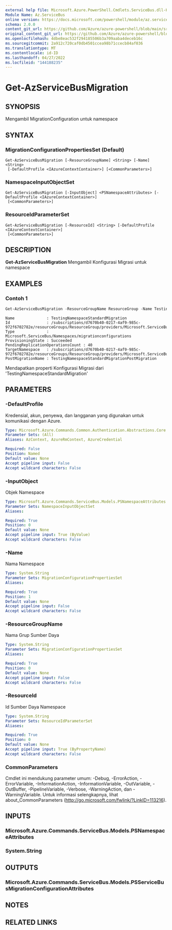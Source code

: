 ```yaml
---
external help file: Microsoft.Azure.PowerShell.Cmdlets.ServiceBus.dll-Help.xml
Module Name: Az.ServiceBus
online version: https://docs.microsoft.com/powershell/module/az.servicebus/get-azservicebusmigration
schema: 2.0.0
content_git_url: https://github.com/Azure/azure-powershell/blob/main/src/ServiceBus/ServiceBus/help/Get-AzServiceBusMigration.md
original_content_git_url: https://github.com/Azure/azure-powershell/blob/main/src/ServiceBus/ServiceBus/help/Get-AzServiceBusMigration.md
ms.openlocfilehash: 4dbe8eac532f294185506b3a709aaba4deceb16c
ms.sourcegitcommit: 2a912c720caf0db4501ccea98b71ccecb84af036
ms.translationtype: MT
ms.contentlocale: id-ID
ms.lasthandoff: 04/27/2022
ms.locfileid: "144188235"
---
```

# Get-AzServiceBusMigration

## SYNOPSIS
Mengambil MigrationConfiguration untuk namespace

## SYNTAX

### MigrationConfigurationPropertiesSet (Default)
```
Get-AzServiceBusMigration [-ResourceGroupName] <String> [-Name] <String>
 [-DefaultProfile <IAzureContextContainer>] [<CommonParameters>]
```

### NamespaceInputObjectSet
```
Get-AzServiceBusMigration [-InputObject] <PSNamespaceAttributes> [-DefaultProfile <IAzureContextContainer>]
 [<CommonParameters>]
```

### ResourceIdParameterSet
```
Get-AzServiceBusMigration [-ResourceId] <String> [-DefaultProfile <IAzureContextContainer>]
 [<CommonParameters>]
```

## DESCRIPTION
**Get-AzServiceBusMigration** Mengambil Konfigurasi Migrasi untuk namespace

## EXAMPLES

### Contoh 1
```powershell
Get-AzServiceBusMigration -ResourceGroupName ResourceGroup -Name TestingNamespaceStandardMigration
```

```output
Name              : TestingNamespaceStandardMigration
Id                : /subscriptions/d7670b40-0217-4af9-985c-972f6702782e/resourceGroups/ResourceGroup/providers/Microsoft.ServiceBus/namespaces/TestingNamespaceStandardMigration/migrationConfigurations/$default
Type              : Microsoft.ServiceBus/Namespaces/migrationconfigurations
ProvisioningState : Succeeded
PendingReplicationOperationsCount : 40
TargetNamespace   : /subscriptions/d7670b40-0217-4af9-985c-972f6702782e/resourceGroups/ResourceGroup/providers/Microsoft.ServiceBus/namespaces/TestingNamespacePremiumMigration
PostMigrationName : TestingNamespaceStandardMigrationPostMigration
```

Mendapatkan properti Konfigurasi Migrasi dari 'TestingNamespaceStandardMigration'

## PARAMETERS

### -DefaultProfile
Kredensial, akun, penyewa, dan langganan yang digunakan untuk komunikasi dengan Azure.

```yaml
Type: Microsoft.Azure.Commands.Common.Authentication.Abstractions.Core.IAzureContextContainer
Parameter Sets: (All)
Aliases: AzContext, AzureRmContext, AzureCredential

Required: False
Position: Named
Default value: None
Accept pipeline input: False
Accept wildcard characters: False
```

### -InputObject
Objek Namespace

```yaml
Type: Microsoft.Azure.Commands.ServiceBus.Models.PSNamespaceAttributes
Parameter Sets: NamespaceInputObjectSet
Aliases:

Required: True
Position: 0
Default value: None
Accept pipeline input: True (ByValue)
Accept wildcard characters: False
```

### -Name
Nama Namespace

```yaml
Type: System.String
Parameter Sets: MigrationConfigurationPropertiesSet
Aliases:

Required: True
Position: 1
Default value: None
Accept pipeline input: False
Accept wildcard characters: False
```

### -ResourceGroupName
Nama Grup Sumber Daya

```yaml
Type: System.String
Parameter Sets: MigrationConfigurationPropertiesSet
Aliases:

Required: True
Position: 0
Default value: None
Accept pipeline input: False
Accept wildcard characters: False
```

### -ResourceId
Id Sumber Daya Namespace

```yaml
Type: System.String
Parameter Sets: ResourceIdParameterSet
Aliases:

Required: True
Position: 0
Default value: None
Accept pipeline input: True (ByPropertyName)
Accept wildcard characters: False
```

### CommonParameters
Cmdlet ini mendukung parameter umum: -Debug, -ErrorAction, -ErrorVariable, -InformationAction, -InformationVariable, -OutVariable, -OutBuffer, -PipelineVariable, -Verbose, -WarningAction, dan -WarningVariable. Untuk informasi selengkapnya, lihat about_CommonParameters (http://go.microsoft.com/fwlink/?LinkID=113216).

## INPUTS

### Microsoft.Azure.Commands.ServiceBus.Models.PSNamespaceAttributes

### System.String

## OUTPUTS

### Microsoft.Azure.Commands.ServiceBus.Models.PSServiceBusMigrationConfigurationAttributes

## NOTES

## RELATED LINKS
